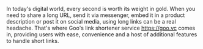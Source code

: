 In today's digital world, every second is worth its weight in gold. When you need to share a long URL, send it via messenger, embed it in a product description or post it on social media, using long links can be a real headache. That's where Goo's link shortener service <a href="https://goo.vc">https://goo.vc</a> comes in, providing users with ease, convenience and a host of additional features to handle short links.
